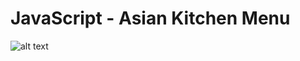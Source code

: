 # JavaScript - Asian Kitchen Menu

![alt text](https://github.com/Axlope/js-asian-kitchen-menu/blob/master/preview.png)

<p><a https://axlope.github.io/asian-kitchen-menu/</a><p>

